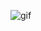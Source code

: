 ![gif](https://user-images.githubusercontent.com/64018690/136710969-bb9805ee-fdff-40da-ae4f-fda8eb1c36af.png)
